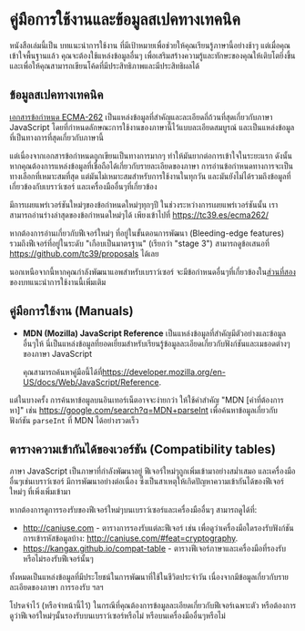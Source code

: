 
# คู่มือการใช้งานและข้อมูลสเปคทางเทคนิค

หนังสือเล่มนี้เป็น บทแนะนำการใช้งาน ที่มีเป้าหมายเพื่อช่วยให้คุณเรียนรู้ภาษานี้อย่างช้าๆ แต่เมื่อคุณเข้าใจพื้นฐานแล้ว คุณจะต้องใช้แหล่งข้อมูลอื่นๆ เพื่อเสริมสร้างความรู้และทักษะของคุณให้เติบโตยิ่งขึ้น และเพื่อให้คุณสามารถเขียนโค้ดที่มีประสิทธิภาพและมีประสิทธิผลได้

## ข้อมูลสเปคทางเทคนิค

[เอกสารข้อกำหนด ECMA-262](https://www.ecma-international.org/publications/standards/Ecma-262.htm) เป็นแหล่งข้อมูลที่สำคัญและละเอียดถี่ถ้วนที่สุดเกี่ยวกับภาษา JavaScript โดยที่กำหนดลักษณะการใช้งานของภาษานี้ไว้แบบละเอียดสมบูรณ์ และเป็นแหล่งข้อมูลที่เป็นทางการที่สุดเกี่ยวกับภาษานี้

แต่เนื่องจากเอกสารข้อกำหนดถูกเขียนเป็นทางการมากๆ ทำให้มันยากต่อการเข้าใจในระยะแรก ดังนั้นหากคุณต้องการแหล่งข้อมูลที่เชื่อถือได้เกี่ยวกับรายละเอียดของภาษา การอ่านข้อกำหนดทางการจะเป็นทางเลือกที่เหมาะสมที่สุด แต่มันไม่เหมาะสมสำหรับการใช้งานในทุกวัน และมันยังไม่ได้รวมถึงข้อมูลที่เกี่ยวข้องกับเบราว์เซอร์ และเครื่องมืออื่นๆที่เกี่ยวข้อง

มีการเผยแพร่เวอร์ชันใหม่ๆของข้อกำหนดใหม่ๆทุกๆปี ในช่วงระหว่างการเผยแพร่เวอร์ชันนั้น เราสามารถอ่านร่างล่าสุดของข้อกำหนดใหม่ๆได้ เพียงเข้าไปที่ <https://tc39.es/ecma262/>

หากต้องการอ่านเกี่ยวกับฟีเจอร์ใหม่ๆ ที่อยู่ในขั้นตอนการพัฒนา (Bleeding-edge features) รวมถึงฟีเจอร์ที่อยู่ในระดับ "เกือบเป็นมาตรฐาน" (เรียกว่า "stage 3") สามารถดูข้อเสนอที่ <https://github.com/tc39/proposals> ได้เลย

นอกเหนือจากนี้หากคุณกำลังพัฒนาแอพสำหรับเบราว์เซอร์ จะมีข้อกำหนดอื่นๆที่เกี่ยวข้องใน[ส่วนที่สอง](info:browser-environment)ของบทแนะนำการใช้งานนี้เพิ่มเติม

## คู่มือการใช้งาน (Manuals)

- **MDN (Mozilla) JavaScript Reference** เป็นแหล่งข้อมูลที่สำคัญมีตัวอย่างและข้อมูลอื่นๆให้ นี่เป็นแหล่งข้อมูลที่ยอดเยี่ยมสำหรับเรียนรู้ข้อมูลละเอียดเกี่ยวกับฟังก์ชันและเมธอดต่างๆของภาษา JavaScript

    คุณสามารถค้นหาคู่มือนี้ได้ที่<https://developer.mozilla.org/en-US/docs/Web/JavaScript/Reference>.

แต่ในบางครั้ง การค้นหาข้อมูลบนอินเทอร์เน็ตอาจจะง่ายกว่า ให้ใช้คำสำคัญ "MDN [คำที่ต้องการหา]" เช่น <https://google.com/search?q=MDN+parseInt> เพื่อค้นหาข้อมูลเกี่ยวกับฟังก์ชัน `parseInt` ที่ MDN ได้อย่างรวดเร็ว

## ตารางความเข้ากันได้ของเวอร์ชัน (Compatibility tables)

ภาษา JavaScript เป็นภาษาที่กำลังพัฒนาอยู่ ฟีเจอร์ใหม่ๆถูกเพิ่มเข้ามาอย่างสม่ำเสมอ และเครื่องมืออื่นๆเช่นเบราว์เซอร์ มีการพัฒนาอย่างต่อเนื่อง ซึ่งเป็นสาเหตุให้เกิดปัญหาความเข้ากันได้ของฟีเจอร์ใหม่ๆ ที่เพิ่งเพิ่มเข้ามา

หากต้องการดูการรองรับของฟีเจอร์ใหม่ๆบนเบราว์เซอร์และเครื่องมืออื่นๆ สามารถดูได้ที่:

- <http://caniuse.com> - ตารางการรองรับแต่ละฟีเจอร์ เช่น เพื่อดูว่าเครื่องมือใดรองรับฟังก์ชันการเข้ารหัสข้อมูลบ้าง: <http://caniuse.com/#feat=cryptography>.
- <https://kangax.github.io/compat-table> - ตารางฟีเจอร์ภาษาและเครื่องมือที่รองรับหรือไม่รองรับฟีเจอร์นั้นๆ

ทั้งหมดเป็นแหล่งข้อมูลที่มีประโยชน์ในการพัฒนาที่ใช้ในชีวิตประจำวัน เนื่องจากมีข้อมูลเกี่ยวกับรายละเอียดของภาษา การรองรับ ฯลฯ

โปรดจำไว้ (หรือจำหน้านี้ไว้) ในกรณีที่คุณต้องการข้อมูลละเอียดเกี่ยวกับฟีเจอร์เฉพาะตัว หรือต้องการดูว่าฟีเจอร์ใหม่ๆนั้นรองรับบนเบราว์เซอร์หรือไม่ หรือบนเครื่องมืออื่นๆหรือไม่
